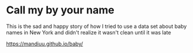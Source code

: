 # Call my by your name 
This is the sad and happy story of how I tried to use a data set about baby names in New York and didn't realize it wasn't clean until it was late

https://mandiuu.github.io/baby/
